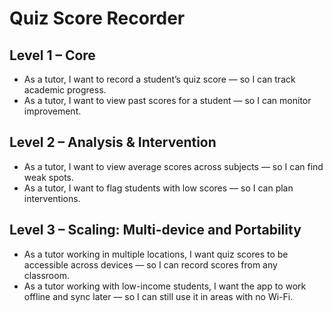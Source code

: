 # Quiz Score Recorder

## Level 1 – Core
- As a tutor, I want to record a student’s quiz score — so I can track academic progress.
- As a tutor, I want to view past scores for a student — so I can monitor improvement.

## Level 2 – Analysis & Intervention
- As a tutor, I want to view average scores across subjects — so I can find weak spots.
- As a tutor, I want to flag students with low scores — so I can plan interventions.

## Level 3 – Scaling: Multi-device and Portability
- As a tutor working in multiple locations, I want quiz scores to be accessible across devices — so I can record scores from any classroom.
- As a tutor working with low-income students, I want the app to work offline and sync later — so I can still use it in areas with no Wi-Fi.
